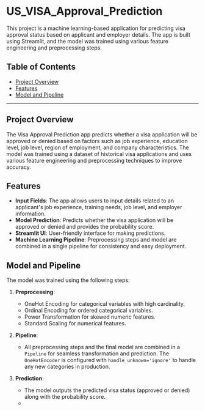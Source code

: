 # US_VISA_Approval_Prediction

This project is a machine learning-based application for predicting visa approval status based on applicant and employer details. The app is built using Streamlit, and the model was trained using various feature engineering and preprocessing steps.

## Table of Contents
- [Project Overview](#project-overview)
- [Features](#features)
- [Model and Pipeline](#model-and-pipeline)

---

## Project Overview
The Visa Approval Prediction app predicts whether a visa application will be approved or denied based on factors such as job experience, education level, job level, region of employment, and company characteristics. The model was trained using a dataset of historical visa applications and uses various feature engineering and preprocessing techniques to improve accuracy.

## Features
- **Input Fields**: The app allows users to input details related to an applicant's job experience, training needs, job level, and employer information.
- **Model Prediction**: Predicts whether the visa application will be approved or denied and provides the probability score.
- **Streamlit UI**: User-friendly interface for making predictions.
- **Machine Learning Pipeline**: Preprocessing steps and model are combined in a single pipeline for consistency and easy deployment.

## Model and Pipeline
The model was trained using the following steps:
1. **Preprocessing**:
   - OneHot Encoding for categorical variables with high cardinality.
   - Ordinal Encoding for ordered categorical variables.
   - Power Transformation for skewed numeric features.
   - Standard Scaling for numerical features.

2. **Pipeline**:
   - All preprocessing steps and the final model are combined in a `Pipeline` for seamless transformation and prediction. The `OneHotEncoder` is configured with `handle_unknown='ignore'` to handle any new categories in production.

3. **Prediction**:
   - The model outputs the predicted visa status (approved or denied) along with the probability score.
   - 


   
